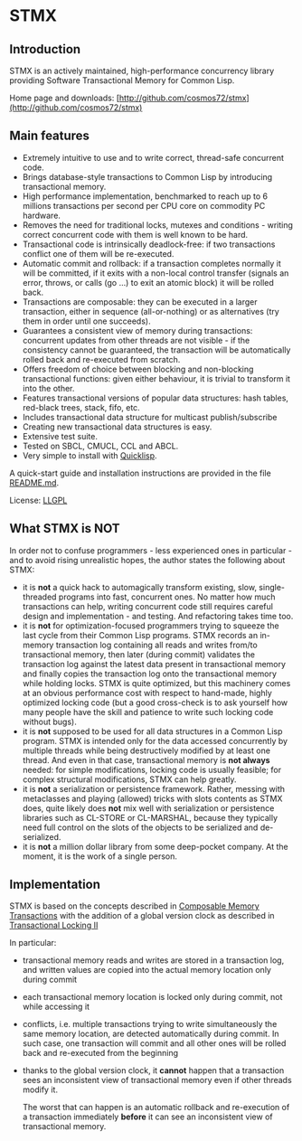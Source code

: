 STMX
======

Introduction
------------

STMX is an actively maintained, high-performance concurrency library providing
Software Transactional Memory for Common Lisp.

Home page and downloads: [http://github.com/cosmos72/stmx](http://github.com/cosmos72/stmx)

Main features
-------------

- Extremely intuitive to use and to write correct, thread-safe concurrent code.
- Brings database-style transactions to Common Lisp by introducing transactional
  memory.
- High performance implementation, benchmarked to reach up to 6 millions
  transactions per second per CPU core on commodity PC hardware.
- Removes the need for traditional locks, mutexes and conditions - writing
  correct concurrent code with them is well known to be hard.
- Transactional code is intrinsically deadlock-free: if two transactions
  conflict one of them will be re-executed.
- Automatic commit and rollback: if a transaction completes normally it will
  be committed, if it exits with a non-local control transfer (signals an error,
  throws, or calls (go ...) to exit an atomic block) it will be rolled back.
- Transactions are composable: they can be executed in a larger transaction,
  either in sequence (all-or-nothing) or as alternatives (try them in order
  until one succeeds).
- Guarantees a consistent view of memory during transactions: concurrent updates
  from other threads are not visible - if the consistency cannot be guaranteed,
  the transaction will be automatically rolled back and re-executed from scratch.
- Offers freedom of choice between blocking and non-blocking transactional
  functions: given either behaviour, it is trivial to transform it into the
  other.
- Features transactional versions of popular data structures: hash tables,
  red-black trees, stack, fifo, etc.
- Includes transactional data structure for multicast publish/subscribe
- Creating new transactional data structures is easy.
- Extensive test suite.
- Tested on SBCL, CMUCL, CCL and ABCL.
- Very simple to install with [Quicklisp](http://www.quicklisp.org/).

A quick-start guide and installation instructions are provided in the file
[README.md](../README.md).

License: [LLGPL](http://opensource.franz.com/preamble.html)

What STMX is **NOT**
--------------------

In order not to confuse programmers - less experienced ones in particular -
and to avoid rising unrealistic hopes, the author states the following
about STMX:

- it is **not** a quick hack to automagically transform existing, slow,
  single-threaded programs into fast, concurrent ones.
  No matter how much transactions can help, writing concurrent code
  still requires careful design and implementation - and testing.
  And refactoring takes time too.
- it is **not** for optimization-focused programmers trying to squeeze the last
  cycle from their Common Lisp programs. STMX records an in-memory transaction
  log containing all reads and writes from/to transactional memory, then later
  (during commit) validates the transaction log against the latest data present
  in transactional memory and finally copies the transaction log onto the
  transactional memory while holding locks. STMX is quite optimized, but this
  machinery comes at an obvious performance cost with respect to hand-made,
  highly optimized locking code (but a good cross-check is to ask yourself
  how many people have the skill and patience to write such locking code
  without bugs).
- it is **not** supposed to be used for all data structures in a Common Lisp
  program. STMX is intended only for the data accessed concurrently by multiple
  threads while being destructively modified by at least one thread.
  And even in that case, transactional memory is **not always** needed:
  for simple modifications, locking code is usually feasible; for complex
  structural modifications, STMX can help greatly.
- it is **not** a serialization or persistence framework. Rather, messing with
  metaclasses and playing (allowed) tricks with slots contents as STMX does,
  quite likely does **not** mix well with serialization or persistence
  libraries such as CL-STORE or CL-MARSHAL, because they typically need
  full control on the slots of the objects to be serialized and de-serialized.
- it is **not** a million dollar library from some deep-pocket company. At the
  moment, it is the work of a single person.


Implementation
--------------

STMX is based on the concepts described in [Composable Memory
Transactions](http://research.microsoft.com/~simonpj/papers/stm/stm.pdf)
with the addition of a global version clock as described in [Transactional
Locking II](http://home.comcast.net/~pjbishop/Dave/GVTL-TL2-Disc06-060711-Camera.pdf)

In particular:
- transactional memory reads and writes are stored in a transaction log,
  and written values are copied into the actual memory location only during
  commit
- each transactional memory location is locked only during commit, not while
  accessing it
- conflicts, i.e. multiple transactions trying to write simultaneously
  the same  memory location, are detected automatically during commit.
  In such case, one transaction will commit and all other ones will be
  rolled back and re-executed from the beginning
- thanks to the global version clock, it **cannot** happen that a transaction
  sees an inconsistent view of transactional memory even if other threads
  modify it.
  
  The worst that can happen is an automatic rollback and re-execution of a
  transaction immediately **before** it can see an inconsistent view of
  transactional memory.
